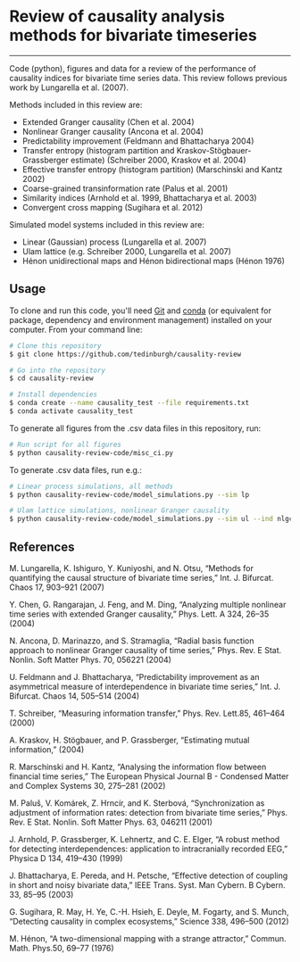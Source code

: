 # Review of causality analysis methods for bivariate timeseries
---
Code (python), figures and data for a review of the performance of causality indices for bivariate time series data. This review follows previous work by Lungarella et al. (2007).

Methods included in this review are:
* Extended Granger causality (Chen et al. 2004)
* Nonlinear Granger causality (Ancona et al. 2004)
* Predictability improvement (Feldmann and Bhattacharya 2004)
* Transfer entropy (histogram partition and Kraskov-Stögbauer-Grassberger estimate) (Schreiber 2000, Kraskov et al. 2004)
* Effective transfer entropy (histogram partition) (Marschinski and Kantz 2002)
* Coarse-grained transinformation rate (Palus et al. 2001)
* Similarity indices (Arnhold et al. 1999, Bhattacharya et al. 2003)
* Convergent cross mapping (Sugihara et al. 2012)

Simulated model systems included in this review are:
* Linear (Gaussian) process (Lungarella et al. 2007)
* Ulam lattice (e.g. Schreiber 2000, Lungarella et al. 2007)
* Hénon unidirectional maps and Hénon bidirectional maps (Hénon 1976)

## Usage

To clone and run this code, you'll need [Git](https://git-scm.com) and [conda](https://docs.conda.io) (or equivalent for package, dependency and environment management) installed on your computer. From your command line:

```bash
# Clone this repository
$ git clone https://github.com/tedinburgh/causality-review

# Go into the repository
$ cd causality-review

# Install dependencies
$ conda create --name causality_test --file requirements.txt
$ conda activate causality_test
```

To generate all figures from the .csv data files in this repository, run: 

```bash
# Run script for all figures
$ python causality-review-code/misc_ci.py
```

To generate .csv data files, run e.g.:

```bash
# Linear process simulations, all methods
$ python causality-review-code/model_simulations.py --sim lp

# Ulam lattice simulations, nonlinear Granger causality
$ python causality-review-code/model_simulations.py --sim ul --ind nlgc
```

## References

M. Lungarella, K. Ishiguro, Y. Kuniyoshi, and N. Otsu, “Methods for quantifying the causal structure of bivariate time series,” Int. J. Bifurcat. Chaos 17, 903–921 (2007)

Y. Chen, G. Rangarajan, J. Feng,  and M. Ding, “Analyzing multiple nonlinear time series with extended Granger causality,” Phys. Lett. A 324, 26–35 (2004)

N. Ancona, D. Marinazzo, and S. Stramaglia, “Radial basis function approach to nonlinear Granger causality of time series,” Phys. Rev. E Stat. Nonlin. Soft Matter Phys. 70, 056221 (2004)

U. Feldmann and J. Bhattacharya, “Predictability improvement as an asymmetrical measure of interdependence in bivariate time series,” Int. J. Bifurcat. Chaos 14, 505–514 (2004)

T. Schreiber, “Measuring information transfer,” Phys. Rev. Lett.85, 461–464 (2000)

A. Kraskov, H. Stögbauer, and P. Grassberger, “Estimating mutual information,” (2004)

R. Marschinski and H. Kantz, “Analysing the information flow between financial time series,” The European Physical Journal B - Condensed Matter and Complex Systems 30, 275–281 (2002)

M. Paluš, V. Komárek, Z. Hrncír, and K. Sterbová, “Synchronization as adjustment of information rates: detection from bivariate time series,” Phys. Rev. E Stat. Nonlin. Soft Matter Phys. 63, 046211 (2001)

J. Arnhold, P. Grassberger, K. Lehnertz, and C. E. Elger, “A robust method for detecting interdependences: application to intracranially recorded EEG,” Physica D 134, 419–430 (1999)

J. Bhattacharya, E. Pereda, and H. Petsche, “Effective detection of coupling in short and noisy bivariate data,” IEEE Trans. Syst. Man Cybern. B Cybern. 33, 85–95 (2003)

G. Sugihara,  R. May,  H. Ye,  C.-H. Hsieh,  E. Deyle,  M. Fogarty, and S. Munch, “Detecting causality in complex ecosystems,” Science 338, 496–500 (2012)

M. Hénon, “A two-dimensional mapping with a strange attractor,” Commun. Math. Phys.50, 69–77 (1976)
